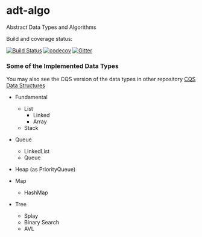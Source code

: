 # adt-algo
Abstract Data Types and Algorithms


Build and coverage status:

[![Build Status](https://travis-ci.org/canmogol/adt-algo.svg?branch=master)](https://travis-ci.org/canmogol/adt-algo) [![codecov](https://codecov.io/gh/canmogol/adt-algo/branch/master/graph/badge.svg)](https://codecov.io/gh/canmogol/adt-algo) [![Gitter](https://badges.gitter.im/canmogol/adt-algo.svg)](https://gitter.im/canmogol/adt-algo?utm_source=badge&utm_medium=badge&utm_campaign=pr-badge)

### Some of the Implemented Data Types

You may also see the CQS version of the data types in other repository [CQS Data Structures](https://github.com/canmogol/data-structures)

* Fundamental
  * List
    * Linked
    * Array
  * Stack

* Queue
  * LinkedList
  * Queue
  
* Heap (as PriorityQueue)

* Map
  * HashMap

* Tree
  * Splay 
  * Binary Search
  * AVL
